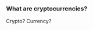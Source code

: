 ### What are cryptocurrencies?
<span class="fragment">Crypto?</span>
<span class="fragment">Currency?</span>